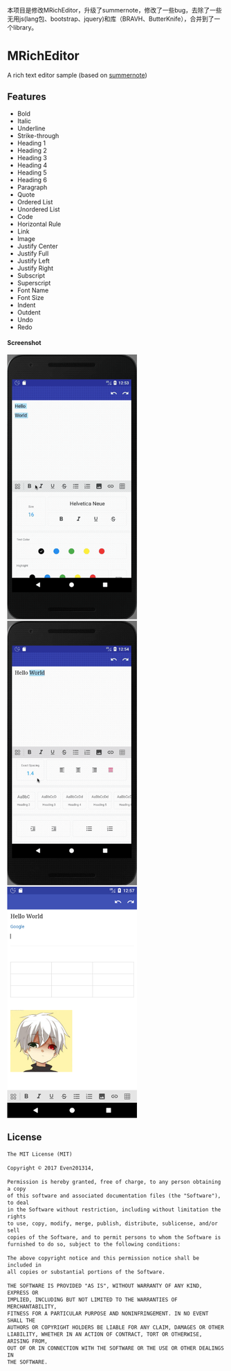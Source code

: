 本项目是修改MRichEditor，升级了summernote，修改了一些bug，去除了一些无用js(lang包、bootstrap、jquery)和库（BRAVH、ButterKnife），合并到了一个library。

MRichEditor
===========
A rich text editor sample (based on [summernote](https://github.com/summernote/summernote))

## Features

- Bold
- Italic
- Underline
- Strike-through
- Heading 1
- Heading 2
- Heading 3
- Heading 4
- Heading 5
- Heading 6
- Paragraph
- Quote
- Ordered List
- Unordered List
- Code
- Horizontal Rule
- Link
- Image
- Justify Center
- Justify Full
- Justify Left
- Justify Right
- Subscript
- Superscript
- Font Name
- Font Size
- Indent
- Outdent
- Undo
- Redo

#### Screenshot
<img src="gif/Screenshot_1.gif" width=300/>
<img src="gif/Screenshot_2.gif" width=300/>
<img src="gif/Screenshot_3.png" width=300/>


## License
```
The MIT License (MIT)

Copyright © 2017 Even201314,

Permission is hereby granted, free of charge, to any person obtaining a copy
of this software and associated documentation files (the "Software"), to deal
in the Software without restriction, including without limitation the rights
to use, copy, modify, merge, publish, distribute, sublicense, and/or sell
copies of the Software, and to permit persons to whom the Software is
furnished to do so, subject to the following conditions:

The above copyright notice and this permission notice shall be included in
all copies or substantial portions of the Software.

THE SOFTWARE IS PROVIDED "AS IS", WITHOUT WARRANTY OF ANY KIND, EXPRESS OR
IMPLIED, INCLUDING BUT NOT LIMITED TO THE WARRANTIES OF MERCHANTABILITY,
FITNESS FOR A PARTICULAR PURPOSE AND NONINFRINGEMENT. IN NO EVENT SHALL THE
AUTHORS OR COPYRIGHT HOLDERS BE LIABLE FOR ANY CLAIM, DAMAGES OR OTHER
LIABILITY, WHETHER IN AN ACTION OF CONTRACT, TORT OR OTHERWISE, ARISING FROM,
OUT OF OR IN CONNECTION WITH THE SOFTWARE OR THE USE OR OTHER DEALINGS IN
THE SOFTWARE.
```
